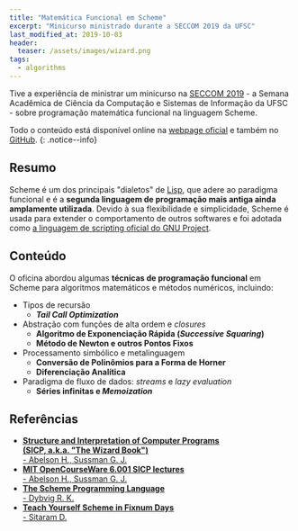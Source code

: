 ```yaml
---
title: "Matemática Funcional em Scheme"
excerpt: "Minicurso ministrado durante a SECCOM 2019 da UFSC"
last_modified_at: 2019-10-03
header:
  teaser: /assets/images/wizard.png
tags:
  - algorithms
---
```


Tive a experiência de ministrar um minicurso na [SECCOM 2019](https://seccom-ufsc.github.io/) - a Semana Acadêmica de Ciência da Computação e Sistemas de Informação da UFSC - sobre programação matemática funcional na linguagem Scheme.

Todo o conteúdo está disponível online na [webpage oficial](https://baioc.github.io/scheme) e também no [GitHub](https://github.com/baioc/seccom-scheme).
{: .notice--info}


Resumo
----

Scheme é um dos principais "dialetos" de [Lisp](https://en.wikipedia.org/wiki/Lisp_programming_language), que adere ao paradigma funcional e é a **segunda linguagem de programação mais antiga ainda amplamente utilizada**.
Devido à sua flexibilidade e simplicidade, Scheme é usada para extender o comportamento de outros softwares e foi adotada como [a linguagem de scripting oficial do GNU Project](https://www.gnu.org/software/guile/).


Conteúdo
----

O oficina abordou algumas **técnicas de programação funcional** em Scheme para algoritmos matemáticos e métodos numéricos, incluindo:

- Tipos de recursão
  - ***Tail Call Optimization***
- Abstração com funções de alta ordem e *closures*
  - **Algoritmo de Exponenciação Rápida (*Successive Squaring*)**
  - **Método de Newton e outros Pontos Fixos**
- Processamento simbólico e metalinguagem
  - **Conversão de Polinômios para a Forma de Horner**
  - **Diferenciação Analítica**
- Paradigma de fluxo de dados: *streams* e *lazy evaluation*
  - **Séries infinitas e *Memoization***


Referências
----

- [**Structure and Interpretation of Computer Programs <br/> (SICP, a.k.a. "The Wizard Book")** <br/> - Abelson H., Sussman G. J.](https://mitpress.mit.edu/sites/default/files/sicp/full-text/book/book.html)
- [**MIT OpenCourseWare 6.001 SICP lectures** <br/> - Abelson H., Sussman G. J.](https://ocw.mit.edu/courses/electrical-engineering-and-computer-science/6-001-structure-and-interpretation-of-computer-programs-spring-2005/video-lectures/)
- [**The Scheme Programming Language** <br/> - Dybvig R. K.](https://www.scheme.com/tspl4/)
- [**Teach Yourself Scheme in Fixnum Days** <br/> - Sitaram D.](https://ds26gte.github.io/tyscheme/)
